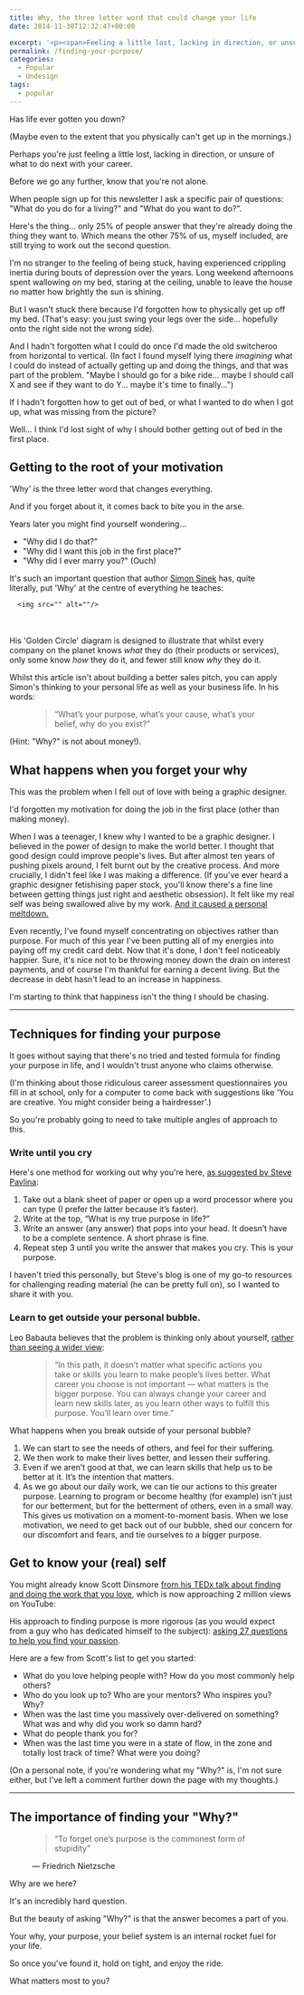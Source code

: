 ```yaml
---
title: Why, the three letter word that could change your life
date: 2014-11-30T12:32:47+00:00

excerpt: '<p><span>Feeling a little lost, lacking in direction, or unsure of what to do next with your career? Here are some ideas for finding your purpose.</span></p>'layout: post
permalink: /finding-your-purpose/
categories:
  - Popular
  - Undesign
tags:
  - popular
---
```

Has life ever gotten you down?

(Maybe even to the extent that you physically can't get up in the mornings.)

Perhaps you're just feeling a little lost, lacking in direction, or unsure of what to do next with your career.

Before we go any further, know that you're not alone.

When people sign up for this newsletter I ask a specific pair of questions: "What do you do for a living?" and "What do you want to do?".

Here's the thing... only 25% of people answer that they're already doing the thing they want to.&nbsp;Which means the other 75% of us, myself included, are still trying to work out the second question.

I'm no stranger to the feeling of being stuck, having experienced crippling inertia during bouts of depression over the years. Long weekend afternoons spent wallowing on my bed, staring at the ceiling, unable to leave the house no matter how brightly the sun is shining.

But I wasn't stuck there because I'd forgotten how to physically get up off my bed. (That's easy: you just swing your legs over the side... hopefully onto the right side not the wrong side).

And I hadn't forgotten what I could do once I'd made the old switcheroo from horizontal to vertical. (In fact I found myself lying there <em>imagining</em> what I could do instead of actually getting up and doing the things, and that was part of the problem. "Maybe I should go for a bike ride... maybe I should call X and see if they want to do Y... maybe it's time to finally...")

If I hadn't forgotten how to get out of bed, or what I wanted to do when I got up, what was missing from the picture?

Well... I think I'd lost sight of why I should bother getting out of bed in the first place.</p>

<h2>Getting to the root of your motivation</h2>

'Why' is the three letter word that changes everything.

And if you forget about it, it comes back to bite you in the arse.

Years later you might find yourself wondering...

<ul><li>"Why did I do that?"</li><li>"Why did I want this job in the first place?"</li><li>"Why did I ever marry you?" (Ouch)</li></ul>

It's such an important question that author <a href="https://www.startwithwhy.com/">Simon Sinek</a> has, quite literally,&nbsp;put 'Why' at the centre of everything he teaches:
  
      <img src="" alt=""/>
  

<br />&nbsp;<br />His 'Golden Circle' diagram is designed to illustrate that whilst every company on the planet knows <em>what</em> they do (their products or services), only some know <em>how</em> they do it, and fewer still know <em>why</em> they do it.

Whilst this article isn't about building a better sales pitch, you can apply Simon's thinking to your personal life as well as your business life. In his words:

<figure>

<blockquote>
    <span>&#8220;</span>What’s your purpose, what’s your cause, what’s your belief, why do you exist?<span>&#8221;</span>
  </blockquote>

</figure>

(Hint: "Why?" is not about money!).

<h2>What happens when you forget your why</h2>

This was the problem when I fell out of love with being a graphic designer.

I'd forgotten my motivation for doing the job in the first place (other than making money).

When I was a teenager, I knew why I wanted to be a graphic designer. I believed in the power of design to make the world better. I thought that good design could improve people's lives. But after almost ten years of pushing pixels around, I felt burnt out by the creative process. And more crucially, I didn't feel like I was making a difference. (If you've ever heard a graphic designer fetishising paper stock, you'll know there's a fine line between getting things just right and aesthetic obsession). It felt like my real self was being swallowed alive by my work. <a href="http://greig.cc/journal/2014/10/the-unspoken-d-word-depression">And it caused a personal meltdown.</a>

Even recently, I've found myself concentrating on objectives rather than purpose. For much of this year I've been putting all of my energies into paying off my credit card debt. Now that it's done, I don't feel noticeably happier. Sure, it's nice not to be throwing money down the drain on interest payments, and of course I'm thankful for earning a decent living. But the decrease in debt hasn't lead to an increase in happiness.

I'm starting to think that happiness isn't the thing I should be chasing.

<hr />

<h2 id="yui_3_17_2_9_1417349038353_13810">Techniques for finding your purpose</h2>

<p id="yui_3_17_2_9_1417349038353_13811">It goes without saying that there's no tried and tested formula for finding your purpose in life, and I wouldn't trust anyone who claims otherwise.</p>

<p id="yui_3_17_2_9_1417349038353_13812">(I'm thinking about those ridiculous career assessment questionnaires you fill in at school, only for a computer to come back with suggestions like 'You are creative. You might consider being a hairdresser'.)</p>

<p id="yui_3_17_2_9_1417349038353_13813">So you're probably going to need to take multiple angles of approach to this.</p>

<h3 id="yui_3_17_2_9_1417349038353_13814">Write until you cry</h3>

<p id="yui_3_17_2_9_1417349038353_13815">Here's one method for working out why you're here, <a data-cke-saved-href="http://www.stevepavlina.com/blog/2005/01/how-to-discover-your-life-purpose-in-about-20-minutes/" href="http://www.stevepavlina.com/blog/2005/01/how-to-discover-your-life-purpose-in-about-20-minutes/">as suggested by Steve Pavlina</a>:</p>

<ol id="yui_3_17_2_9_1417349038353_13820"><li id="yui_3_17_2_9_1417349038353_13819">Take out a blank sheet of paper or open up a word processor where you can type (I prefer the latter because it’s faster).</li><li>Write at the top, “What is my true purpose in life?”</li><li id="yui_3_17_2_9_1417349038353_13822">Write an answer (any answer) that pops into your head. It doesn’t have to be a complete sentence. A short phrase is fine.</li><li id="yui_3_17_2_9_1417349038353_13824">Repeat step 3 until you write the answer that makes you cry. This is your purpose.</li></ol>

I haven't tried this personally, but Steve's blog is one of my go-to resources for challenging reading material (he can be pretty full on), so I wanted to share it with you.

<h3 id="yui_3_17_2_9_1417349038353_13825">Learn to get outside your personal bubble.</h3>

<p id="yui_3_17_2_9_1417349038353_13828">Leo Babauta believes that the problem is thinking only about yourself, <a data-cke-saved-href="http://zenhabits.net/life-purpose/" href="http://zenhabits.net/life-purpose/" id="yui_3_17_2_9_1417349038353_13827">rather than seeing a wider view</a><span>:</span><a data-cke-saved-href="http://zenhabits.net/life-purpose/" href="http://zenhabits.net/life-purpose/"></a></p>

<figure>

<blockquote>
    <span>&#8220;</span>In this path, it doesn’t matter what specific actions you take or skills you learn to make people’s lives better. What career you choose is not important — what matters is the bigger purpose. You can always change your career and learn new skills later, as you learn other ways to fulfill this purpose. You’ll learn over time.<span>&#8221;</span>
  </blockquote>

</figure>

What happens when you break outside of your personal bubble?&nbsp;

<ol><li>We can start to see the needs of others, and feel for their suffering.</li><li>We then work to make their lives better, and lessen their suffering.</li><li>Even if we aren’t good at that, we can learn skills that help us to be better at it. It’s the intention that matters.</li><li>As we go about our daily work, we can tie our actions to this greater purpose. Learning to program or become healthy (for example) isn’t just for our betterment, but for the betterment of others, even in a small way. This gives us motivation on a moment-to-moment basis. When we lose motivation, we need to get back out of our bubble, shed our concern for our discomfort and fears, and tie ourselves to a bigger purpose.</li></ol>

<h2>Get to know your (real) self</h2>

You might already know Scott Dinsmore <a href="https://www.youtube.com/watch?v=jpe-LKn-4gM">from his TEDx talk about finding and doing the work that you love</a>, which is now approaching 2 million views on YouTube:

His approach to finding purpose is more rigorous (as you would expect from a guy who has dedicated himself to the subject): <a href="http://liveyourlegend.wpengine.netdna-cdn.com/wp-content/uploads/2011/09/27-Questions-to-Find-Your-Passion_LYL.pdf">asking 27 questions to help you find your passion</a>.

Here are a few from Scott's list to get you started:

<ul><li>What do you love helping people with? How do you most commonly help others?</li><li>Who do you look up to? Who are your mentors? Who inspires you? Why?</li><li>When was the last time you massively over-delivered on something? What was and why&nbsp;did you work so damn hard?</li><li>What do people thank you for?</li><li>When was the last time you were in a state of flow, in the zone and totally lost track of time? What were you doing?</li></ul>

(On a personal note, if you're wondering what my "Why?" is, I'm not sure either, but&nbsp;I've left a comment further down the page with my thoughts.)

<hr />

<h2 id="yui_3_17_2_9_1417349038353_14520">The importance of finding your "Why?"</h2>

<figure>

<blockquote>
    <span>&#8220;</span>To forget one’s purpose is the commonest form of stupidity<span>&#8221;</span>
  </blockquote>

<figcaption class="source">&mdash; Friedrich Nietzsche</figcaption>

</figure>

Why are we here?

It's an incredibly hard question.

But the beauty of asking "Why?" is that the answer becomes a part of you.

Your why, your purpose, your belief system is an internal rocket fuel for your life.

So once you've found it, hold on tight, and enjoy the ride.

What matters most to you?
